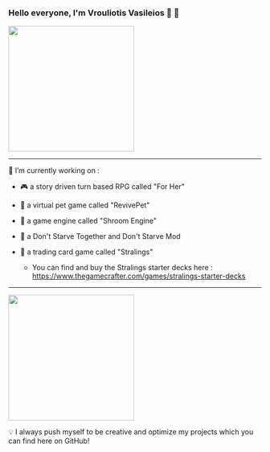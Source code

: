 ### Hello everyone, I'm Vrouliotis Vasileios :dragon: :robot:

<img src="https://giffiles.alphacoders.com/175/175375.gif" width="250" height="250" />

<hr>

🔭 I’m currently working on : 

- :video_game:  a story driven turn based RPG called "For Her" 

- :hamster:  a virtual pet game called "RevivePet"

- :space_invader: a game engine called "Shroom Engine"

- :frog: a Don't Starve Together and Don't Starve Mod

- :flower_playing_cards: a trading card game called "Stralings"
  - You can find and buy the Stralings starter decks here : https://www.thegamecrafter.com/games/stralings-starter-decks
 
<hr>

<img src="https://64.media.tumblr.com/31b0fcb17589b0bcf5e0aaf55ccdeba0/59918ea3dd3f30c2-1a/s400x600/cc33a7c1dd4e721b65d4c5d9ecf40b9d3da5d65f.gifv" width="250" height="250" />

:bulb: I always push myself to be creative and optimize my projects which you can find here on GitHub!
